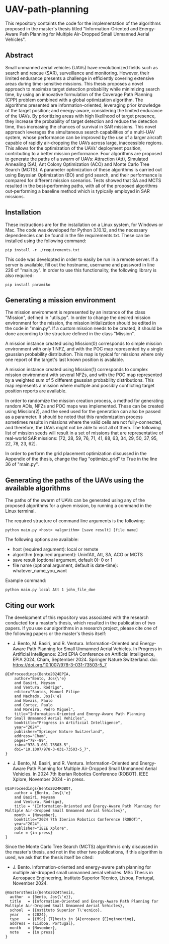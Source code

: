 # UAV-path-planning
This repository containts the code for the implementation of the algorithms proposed in the master's thesis titled "Information-Oriented and Energy-Aware Path Planning for Multiple Air-Dropped Small Unmanned Aerial Vehicles".

## Abstract
Small unmanned aerial vehicles (UAVs) have revolutionized fields such as search and rescue (SAR), surveillance and monitoring. However, their limited endurance presents a challenge in efficiently covering extensive areas during time-sensitive missions. This thesis proposes a novel approach to maximize target detection probability while minimizing search time, by using an innovative formulation of the Coverage Path Planning (CPP) problem combined with a global optimization algorithm. The algorithms presented are information-oriented, leveraging prior knowledge of the target position; and energy-aware, considering the limited endurance of the UAVs. By prioritizing areas with high likelihood of target presence, they increase the probability of target detection and reduce the detection time, thus increasing the chances of survival in SAR missions. This novel approach leverages the simultaneous search capabilities of a multi-UAV system, whose performance can be improved by the use of a larger aircraft capable of rapidly air-dropping the UAVs across large, inaccessible regions. This allows for the optimization of the UAVs' deployment position, contributing to a better mission performance. Four algorithms are proposed to generate the paths of a swarm of UAVs: Attraction (Att), Simulated Annealing (SA), Ant Colony Optimization (ACO) and Monte Carlo Tree Search (MCTS). A parameter optimization of these algorithms is carried out using Bayesian Optimization (BO) and grid search, and their performance is compared for different mission scenarios. Tests showed that SA and MCTS resulted in the best-performing paths, with all of the proposed algorithms out-performing a baseline method which is typically employed in SAR missions.

## Installation
These instructions are for the installation on a Linux system, for Windows or Mac.
The code was developed for Python 3.10.12, and the necessary dependencies can be found in the file requirements.txt. These can be installed using the following command:

```
pip install -r ./requirements.txt
```

This code was developted in order to easily be run in a remote server. If a server is available, fill out the hostname, username and password in line 226 of "main.py". In order to use this functionality, the following library is also required:
```
pip install paramiko
```

## Generating a mission environment
The mission environment is represented by an instance of the class "Mission", defined in "utils.py". In order to change the desired mission environment for the mission, the mission initialization should be edited in the code in "main.py". If a custom mission needs to be created, it should be done according to the structure defined in the class "Mission".

A mission instance created using Mission(0) corresponds to simple mission environment with only 1 NFZ, and with the POC map represented by a single gaussian probability distribution. This map is typical for missions where only one report of the target's last known position is available.

A mission instance created using Mission(1) corresponds to complex mission environment with several NFZs, and with the POC map represented by a weighted sum of 5 different gaussian probability distributions. This map represents a mission where multiple and possibly conflicting target position reports are available.

In order to randomize the mission creation process, a method for generating random AOIs, NFZs and POC maps was implemented. These can be created using Mission(2), and the seed used for the generation can also be passed as a parameter. It should be noted that this randomization process sometimes results in missions where the valid cells are not fully-connected, and therefore, the UAVs might not be able to visit all of them. The following list of mission seeds will result in a set of missions that are representative of real-world SAR missions: [72, 28, 59, 76, 71, 41, 88, 63, 34, 29, 50, 37, 95, 22, 78, 23, 62].

In order to perform the grid placement optimization discussed in the Appendix of the thesis, change the flag "optimize_grid" to True in the line 36 of "main.py".

## Generating the paths of the UAVs using the available algorithms
The paths of the swarm of UAVs can be generated using any of the proposed algorithms for a given mission, by running a command in the Linux terminal.

The required structure of command line arguments is the following:
```
python main.py <host> <algorithm> [save result] [file name]
```

The following options are available:
* host (required argument): local or remote
* algorithm (required argument): UninfAtt, Att, SA, ACO or MCTS
* save result (optional argument, default 0): 0 or 1
* file name (optional argument, default is date-time): whatever_name_you_want

Example command:
```
python main.py local Att 1 john_file_doe
```

## Citing our work
The development of this repository was associated with the research conducted for a master's thesis, which resulted in the publication of two papers. If you use our algorithms in a research project, please cite one of the following papers or the master's thesis itself:

* J. Bento, M. Basiri, and R. Ventura. Information-Oriented and Energy-Aware Path Planning for Small Unmanned Aerial Vehicles. In Progress in Artificial Intelligence: 23rd EPIA Conference on Artificial Intelligence, EPIA 2024, Cham, September 2024. Springer Nature Switzerland. doi: https://doi.org/10.1007/978-3-031-73503-5_7

```
@InProceedings{Bento2024EPIA,
    author="Bento, Jos{\'e}
    and Basiri, Meysam
    and Ventura, Rodrigo",
    editor="Santos, Manuel Filipe
    and Machado, Jos{\'e}
    and Novais, Paulo
    and Cortez, Paulo
    and Moreira, Pedro Miguel",
    title="Information-Oriented and Energy-Aware Path Planning for Small Unmanned Aerial Vehicles",
    booktitle="Progress in Artificial Intelligence",
    year="2024",
    publisher="Springer Nature Switzerland",
    address="Cham",
    pages="78--89",
    isbn="978-3-031-73503-5",
    doi="10.1007/978-3-031-73503-5_7",
}
```

* J. Bento, M. Basiri, and R. Ventura. Information-Oriented and Energy-Aware Path Planning for Multiple Air-Dropped Small Unmanned Aerial Vehicles. In 2024 7th Iberian Robotics Conference (ROBOT). IEEE Xplore, November 2024 - in press.

```
@InProceedings{Bento2024ROBOT,
	author = {Bento, Jos{\'e}
    and Basiri, Meysam
    and Ventura, Rodrigo},
	title = "{Information-Oriented and Energy-Aware Path Planning for Multiple Air-Dropped Small Unmanned Aerial Vehicles}",
	month = {November},
    booktitle="2024 7th Iberian Robotics Conference (ROBOT)",
    year="2024",
    publisher="IEEE Xplore",
	note = {in press}
}
```

Since the Monte Carlo Tree Search (MCTS) algorithm is only discussed in the master's thesis, and not in the other two publications, if this algorithm is used, we ask that the thesis itself be cited:

* J. Bento. Information-oriented and energy-aware path planning for multiple air-dropped small unmanned aerial vehicles. MSc Thesis in Aerospace Engineering, Instituto Superior Técnico, Lisboa, Portugal, November 2024.

```
@mastersthesis{Bento2024thesis,
  author  = {Bento, Jos{\'e}},
  title   = {Information-Oriented and Energy-Aware Path Planning for Multiple Air-Dropped Small Unmanned Aerial Vehicles},
  school  = {Instituto Superior T\'ecnico},
  year    = {2024},
  type    = {{MSc} {T}hesis in {A}erospace {E}ngineering},
  address = {Lisboa, Portugal},
  month   = {November},
  note    = {in press}
}
```
